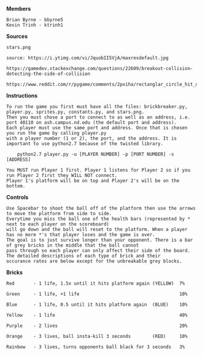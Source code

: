 **Members**

    Brian Byrne - bbyrne5
    Kevin Trinh - ktrinh1

**Sources**

    stars.png
    
    source: https://i.ytimg.com/vi/JquobII5VjA/maxresdefault.jpg
    
    https://gamedev.stackexchange.com/questions/22609/breakout-collision-detecting-the-side-of-collision
    
    https://www.reddit.com/r/pygame/comments/2pxiha/rectanglar_circle_hit_detection/
    
**Instructions**

    To run the game you first must have all the files: brickbreaker.py, player.py, sprites.py, constants.py, and stars.png. 
    Then you must chose a port to connect to as well as an address, i.e. port 40110 on ash.campus.nd.edu (the default port and address).
    Each player must use the same port and address. Once that is chosen you run the game by calling player.py 
    with a player number (1 or 2), the port, and the address. It is important to use python2.7 because of the twisted library. 
        
        python2.7 player.py -u [PLAYER NUMBER] -p [PORT NUMBER] -s [ADDRESS]
        
    You MUST run Player 1 first. Player 1 listens for Player 2 so if you run Player 2 first they WILL NOT connect. 
    Player 1's platform will be on top and Player 2's will be on the bottom. 
    
**Controls**
    
    Use Spacebar to shoot the ball off of the platform then use the arrows to move the platform from side to side. 
    Everytime you miss the ball one of the health bars (represented by * next to each player on the scoreboard) 
    will go down and the ball will reset to the platform. When a player has no more *'s that player loses and the game is over. 
    The goal is to just survive longer than your opponent. There is a bar of grey bricks in the middle that the ball cannot 
    pass through so each player can only affect their side of the board. The detailed descriptions of each type of brick and their
    occurance rates are below except for the unbreakable grey blocks. 
    

**Bricks**

    Red       - 1 life, 1.5x until it hits platform again (YELLOW)  7%
    
    Green     - 1 life, +1 life                                     10%
    
    Blue      - 1 life, 0.5 until it hits platform again  (BLUE)    10%
    
    Yellow    - 1 life                                              40%
    
    Purple    - 2 lives                                             20%
    
    Orange    - 3 lives, ball insta-kill 3 seconds        (RED)     10%
    
    Rainbow   - 3 lives, turns opponents ball black for 3 seconds   3%
